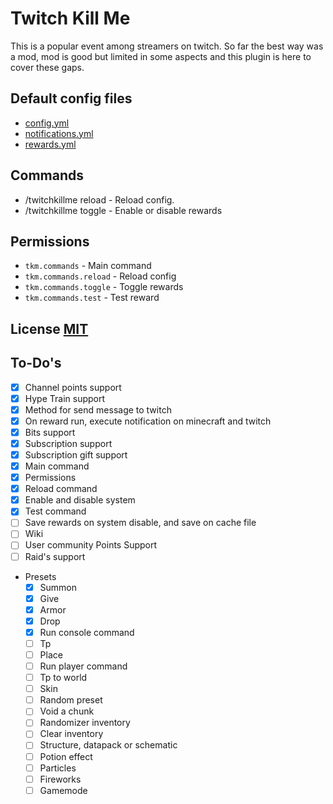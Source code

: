 # Twitch Kill Me
This is a popular event among streamers on twitch. So far the best way was a mod, mod is good but limited in some aspects and this plugin is here to cover these gaps.

## Default config files
- [config.yml](./src/main/resources/config.yml)
- [notifications.yml](./src/main/resources/notifications.yml)
- [rewards.yml](./src/main/resources/rewards.yml)

## Commands
- /twitchkillme reload - Reload config.
- /twitchkillme toggle - Enable or disable rewards

## Permissions
- `tkm.commands` - Main command
- `tkm.commands.reload` - Reload config
- `tkm.commands.toggle` - Toggle rewards
- `tkm.commands.test` - Test reward

## License [MIT](./LICENSE)

## To-Do's
- [x] Channel points support
- [x] Hype Train support
- [X] Method for send message to twitch
- [X] On reward run, execute notification on minecraft and twitch
- [X] Bits support
- [X] Subscription support
- [X] Subscription gift support
- [X] Main command
- [X] Permissions
- [X] Reload command
- [X] Enable and disable system
- [X] Test command
- [ ] Save rewards on system disable, and save on cache file
- [ ] Wiki
- [ ] User community Points Support
- [ ] Raid's support
- Presets
  - [x] Summon
  - [X] Give
  - [X] Armor
  - [X] Drop
  - [X] Run console command
  - [ ] Tp
  - [ ] Place
  - [ ] Run player command
  - [ ] Tp to world
  - [ ] Skin
  - [ ] Random preset
  - [ ] Void a chunk
  - [ ] Randomizer inventory
  - [ ] Clear inventory
  - [ ] Structure, datapack or schematic
  - [ ] Potion effect
  - [ ] Particles
  - [ ] Fireworks
  - [ ] Gamemode